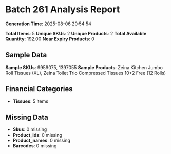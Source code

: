 # Batch 261 Analysis Report

**Generation Time**: 2025-08-06 20:54:54

**Total Items**: 5
**Unique SKUs**: 2
**Unique Products**: 2
**Total Available Quantity**: 192.00
**Near Expiry Products**: 0

## Sample Data
**Sample SKUs**: 9959075, 1397055
**Sample Products**: Zeina Kitchen Jumbo Roll Tissues (XL), Zeina Toilet Trio Compressed Tissues 10+2 Free (12 Rolls)

## Financial Categories
- **Tissues**: 5 items

## Missing Data
- **Skus**: 0 missing
- **Product_ids**: 0 missing
- **Product_names**: 0 missing
- **Barcodes**: 0 missing

